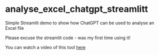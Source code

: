 # analyse_excel_chatgpt_streamlitt
Simple Streamlit demo to show how ChatGPT can be used to analyse an Excel file

Please excuse the streamlit code - was my first time using it!

You can watch a video of this tool [here](https://youtu.be/RmgAhFV_uXQ)
